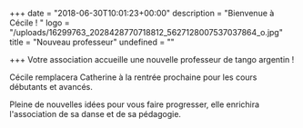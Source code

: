 +++
date = "2018-06-30T10:01:23+00:00"
description = "Bienvenue à Cécile ! "
logo = "/uploads/16299763_2028428770718812_5627128007537037864_o.jpg"
title = "Nouveau professeur"
undefined = ""

+++
Votre association accueille une nouvelle professeur de tango argentin !

Cécile remplacera Catherine à la rentrée prochaine pour les cours débutants et avancés.

Pleine de nouvelles idées pour vous faire progresser, elle enrichira l'association de sa danse et de sa pédagogie.